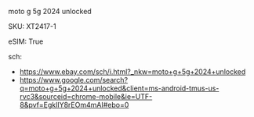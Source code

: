 moto g 5g 2024 unlocked

SKU: XT2417-1

eSIM: True

sch:
- https://www.ebay.com/sch/i.html?_nkw=moto+g+5g+2024+unlocked
- https://www.google.com/search?q=moto+g+5g+2024+unlocked&client=ms-android-tmus-us-rvc3&sourceid=chrome-mobile&ie=UTF-8&pvf=EgkIlY8rEOm4mAI#ebo=0
